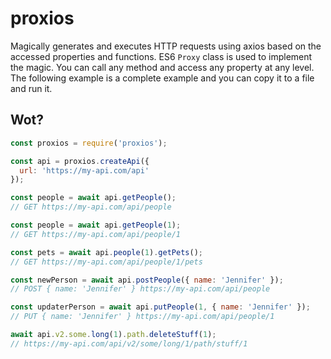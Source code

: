 # proxios

Magically generates and executes HTTP requests using axios based on the accessed properties and functions. ES6 `Proxy` class is used to implement the magic. You can call any method and access any property at any level. The following example is a complete example and you can copy it to a file and run it.

## Wot?

```js
const proxios = require('proxios');

const api = proxios.createApi({
  url: 'https://my-api.com/api'
});

const people = await api.getPeople();
// GET https://my-api.com/api/people

const people = await api.getPeople(1);
// GET https://my-api.com/api/people/1

const pets = await api.people(1).getPets();
// GET https://my-api.com/api/people/1/pets

const newPerson = await api.postPeople({ name: 'Jennifer' });
// POST { name: 'Jennifer' } https://my-api.com/api/people

const updaterPerson = await api.putPeople(1, { name: 'Jennifer' });
// PUT { name: 'Jennifer' } https://my-api.com/api/people/1

await api.v2.some.long(1).path.deleteStuff(1);
// https://my-api.com/api/v2/some/long/1/path/stuff/1
```
